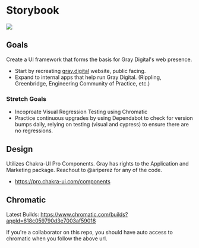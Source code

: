 # Storybook

<!-- markdownlint-disable -->

<a href="https://<branch>--618c059790d3e7003af59018.chromatic.com" target="_blank"><img src="https://raw.githubusercontent.com/storybooks/brand/master/badge/badge-storybook.svg"></a>

<!-- markdownlint-restore -->

## Goals

Create a UI framework that forms the basis for Gray Digital's web presence.

- Start by recreating [gray.digital](https://www.gray.digital) website, public facing.
- Expand to internal apps that help run Gray Digital. (Rippling, Greenbridge, Engineering Community of Practice, etc.)

### Stretch Goals

- Incoproate Visual Regression Testing using Chromatic
- Practice continuous upgrades by using Dependabot to check for version bumps daily, relying on testing (visual and cypress) to ensure there are no regressions.

## Design

Utilizes Chakra-UI Pro Components. Gray has rights to the Application and Marketing package. Reachout to @ariperez for any of the code.

- <https://pro.chakra-ui.com/components>

## Chromatic

Latest Builds: <https://www.chromatic.com/builds?appId=618c059790d3e7003af59018>

If you're a collaborator on this repo, you should have auto access to chromatic when you follow the above url.

